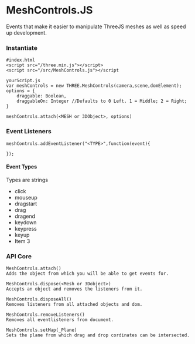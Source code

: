 # MeshControls.JS
Events that make it easier to manipulate ThreeJS meshes as well as speed up development.

### Instantiate
```
#index.html
<script src="/three.min.js"></script>
<script src="/src/MeshControls.js"></script

yourScript.js
var meshControls = new THREE.MeshControls(camera,scene,domElement);
options = {
    draggable: Boolean,
    draggableOn: Integer //Defaults to 0 Left. 1 = Middle; 2 = Right;
}

meshControls.attach(<MESH or 3DObject>, options)
```
### Event Listeners
```
meshControls.addEventListener("<TYPE>",function(event){

});
```
#### Event Types
Types are strings
*  click
*  mouseup
*  dragstart
*  drag
*  dragend
*  keydown
*  keypress
*  keyup
*  Item 3

### API Core
```
MeshControls.attach() 
Adds the object from which you will be able to get events for.

MeshControls.dispose(<Mesh or 3Dobject>)
Accepts an object and removes the listeners from it.

MeshControls.disposeAll()
Removes listeners from all attached objects and dom.

MeshControls.removeListeners()
Removes all eventlisteners from document.

MeshControls.setMap(_Plane)
Sets the plane from which drag and drop cordinates can be intersected.
```
